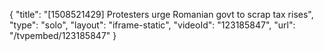 {
    "title": "[1508521429] Protesters urge Romanian govt to scrap tax rises",
    "type": "solo",
    "layout": "iframe-static",
    "videoId": "123185847",
    "url": "\/tvpembed\/123185847"
}